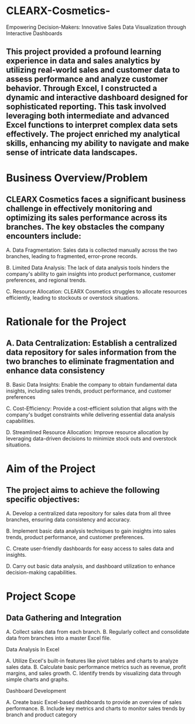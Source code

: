 # CLEARX-Cosmetics-
Empowering Decision-Makers: Innovative Sales Data Visualization through Interactive Dashboards

## This project provided a profound learning experience in data and sales analytics by utilizing real-world sales and customer data to assess performance and analyze customer behavior. Through Excel, I constructed a dynamic and interactive dashboard designed for sophisticated reporting. This task involved leveraging both intermediate and advanced Excel functions to interpret complex data sets effectively. The project enriched my analytical skills, enhancing my ability to navigate and make sense of intricate data landscapes.
# Business Overview/Problem

## CLEARX Cosmetics faces a significant business challenge in effectively monitoring and optimizing its sales performance across its branches. The key obstacles the company encounters include:

 

A. Data Fragmentation: Sales data is collected manually across the two branches, leading to fragmented, error-prone records.
 
B. Limited Data Analysis: The lack of data analysis tools hinders the company's ability to gain insights into product performance, customer preferences, and regional trends.
 
C. Resource Allocation: CLEARX Cosmetics struggles to allocate resources efficiently, leading to stockouts or overstock situations.
# Rationale for the Project
## A. Data Centralization: Establish a centralized data repository for sales information from the two branches to eliminate fragmentation and enhance data consistency
 
B. Basic Data Insights: Enable the company to obtain fundamental data insights, including sales trends, product performance, and customer preferences
 
C. Cost-Efficiency: Provide a cost-efficient solution that aligns with the company's budget constraints while delivering essential data analysis capabilities.
 
D. Streamlined Resource Allocation: Improve resource allocation by leveraging data-driven decisions to minimize stock outs and overstock situations.
# Aim of the Project
## The project aims to achieve the following specific objectives:

 

A. Develop a centralized data repository for sales data from all three branches, ensuring data consistency and accuracy.
 
B. Implement basic data analysis techniques to gain insights into sales trends, product performance, and customer preferences.
 
C. Create user-friendly dashboards for easy access to sales data and insights.
 
D. Carry out basic data analysis, and dashboard utilization to enhance decision-making capabilities.
# Project Scope
## Data Gathering and Integration

A. Collect sales data from each branch.
B. Regularly collect and consolidate data from branches into a master Excel file.
 

Data Analysis In Excel

A. Utilize Excel's built-in features like pivot tables and charts to analyze sales data.
B. Calculate basic performance metrics such as revenue, profit margins, and sales growth.
C. Identify trends by visualizing data through simple charts and graphs.
 

Dashboard Development

A. Create basic Excel-based dashboards to provide an overview of sales performance.
B. Include key metrics and charts to monitor sales trends by branch and product category
